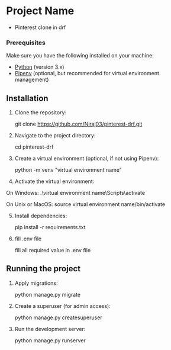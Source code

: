 # Project Name
 - Pinterest clone in drf

### Prerequisites

   Make sure you have the following installed on your machine:

   - [Python](https://www.python.org/downloads/) (version 3.x)
   - [Pipenv](https://pipenv.pypa.io/en/latest/install/) (optional, but recommended for virtual environment management)


## Installation

1. Clone the repository:

   git clone https://github.com/Niraj03/pinterest-drf.git
   
2. Navigate to the project directory:

   cd pinterest-drf

3. Create a virtual environment (optional, if not using Pipenv):

   python -m venv "virtual environment name"

4.  Activate the virtual environment:

   On Windows:
   .\virtual environment name\Scripts\activate

   On Unix or MacOS:
   source virtual environment name/bin/activate

5. Install dependencies:

   pip install -r requirements.txt

6. fill .env file

   fill all required value in .env file



## Running the project

1. Apply migrations:

   python manage.py migrate

2. Create a superuser (for admin access):

   python manage.py createsuperuser

3. Run the development server:

   python manage.py runserver
